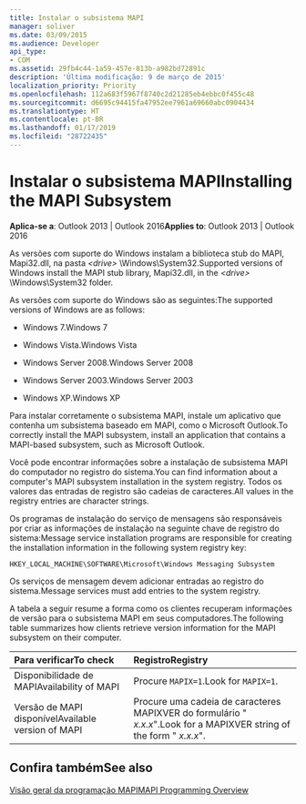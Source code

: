 ```yaml
---
title: Instalar o subsistema MAPI
manager: soliver
ms.date: 03/09/2015
ms.audience: Developer
api_type:
- COM
ms.assetid: 29fb4c44-1a59-457e-813b-a982bd72891c
description: 'Última modificação: 9 de março de 2015'
localization_priority: Priority
ms.openlocfilehash: 112a683f5967f8740c2d21285eb4ebbc0f455c48
ms.sourcegitcommit: d6695c94415fa47952ee7961a69660abc0904434
ms.translationtype: HT
ms.contentlocale: pt-BR
ms.lasthandoff: 01/17/2019
ms.locfileid: "28722435"
---
```

# <a name="installing-the-mapi-subsystem"></a><span data-ttu-id="df387-103">Instalar o subsistema MAPI</span><span class="sxs-lookup"><span data-stu-id="df387-103">Installing the MAPI Subsystem</span></span>

  
  
<span data-ttu-id="df387-104">**Aplica-se a**: Outlook 2013 | Outlook 2016</span><span class="sxs-lookup"><span data-stu-id="df387-104">**Applies to**: Outlook 2013 | Outlook 2016</span></span> 
  
<span data-ttu-id="df387-105">As versões com suporte do Windows instalam a biblioteca stub do MAPI, Mapi32.dll, na pasta  _\<drive\>_ \Windows\System32.</span><span class="sxs-lookup"><span data-stu-id="df387-105">Supported versions of Windows install the MAPI stub library, Mapi32.dll, in the  _\<drive\>_ \Windows\System32 folder.</span></span> 
  
<span data-ttu-id="df387-106">As versões com suporte do Windows são as seguintes:</span><span class="sxs-lookup"><span data-stu-id="df387-106">The supported versions of Windows are as follows:</span></span>
  
- <span data-ttu-id="df387-107">Windows 7.</span><span class="sxs-lookup"><span data-stu-id="df387-107">Windows 7</span></span>
    
- <span data-ttu-id="df387-108">Windows Vista.</span><span class="sxs-lookup"><span data-stu-id="df387-108">Windows Vista</span></span>
    
- <span data-ttu-id="df387-109">Windows Server 2008.</span><span class="sxs-lookup"><span data-stu-id="df387-109">Windows Server 2008</span></span>
    
- <span data-ttu-id="df387-110">Windows Server 2003.</span><span class="sxs-lookup"><span data-stu-id="df387-110">Windows Server 2003</span></span>
    
- <span data-ttu-id="df387-111">Windows XP.</span><span class="sxs-lookup"><span data-stu-id="df387-111">Windows XP</span></span>
    
<span data-ttu-id="df387-112">Para instalar corretamente o subsistema MAPI, instale um aplicativo que contenha um subsistema baseado em MAPI, como o Microsoft Outlook.</span><span class="sxs-lookup"><span data-stu-id="df387-112">To correctly install the MAPI subsystem, install an application that contains a MAPI-based subsystem, such as Microsoft Outlook.</span></span>
  
<span data-ttu-id="df387-113">Você pode encontrar informações sobre a instalação de subsistema MAPI do computador no registro do sistema.</span><span class="sxs-lookup"><span data-stu-id="df387-113">You can find information about a computer's MAPI subsystem installation in the system registry.</span></span> <span data-ttu-id="df387-114">Todos os valores das entradas de registro são cadeias de caracteres.</span><span class="sxs-lookup"><span data-stu-id="df387-114">All values in the registry entries are character strings.</span></span> 
  
<span data-ttu-id="df387-115">Os programas de instalação do serviço de mensagens são responsáveis por criar as informações de instalação na seguinte chave de registro do sistema:</span><span class="sxs-lookup"><span data-stu-id="df387-115">Message service installation programs are responsible for creating the installation information in the following system registry key:</span></span> 
  
 `HKEY_LOCAL_MACHINE\SOFTWARE\Microsoft\Windows Messaging Subsystem`
  
<span data-ttu-id="df387-116">Os serviços de mensagem devem adicionar entradas ao registro do sistema.</span><span class="sxs-lookup"><span data-stu-id="df387-116">Message services must add entries to the system registry.</span></span> 
  
<span data-ttu-id="df387-117">A tabela a seguir resume a forma como os clientes recuperam informações de versão para o subsistema MAPI em seus computadores.</span><span class="sxs-lookup"><span data-stu-id="df387-117">The following table summarizes how clients retrieve version information for the MAPI subsystem on their computer.</span></span>
  
|<span data-ttu-id="df387-118">**Para verificar**</span><span class="sxs-lookup"><span data-stu-id="df387-118">**To check**</span></span>|<span data-ttu-id="df387-119">**Registro**</span><span class="sxs-lookup"><span data-stu-id="df387-119">**Registry**</span></span>|
|:-----|:-----|
|<span data-ttu-id="df387-120">Disponibilidade de MAPI</span><span class="sxs-lookup"><span data-stu-id="df387-120">Availability of MAPI</span></span>  <br/> |<span data-ttu-id="df387-121">Procure  `MAPIX=1`.</span><span class="sxs-lookup"><span data-stu-id="df387-121">Look for  `MAPIX=1`.</span></span>  <br/> |
|<span data-ttu-id="df387-122">Versão de MAPI disponível</span><span class="sxs-lookup"><span data-stu-id="df387-122">Available version of MAPI</span></span>  <br/> |<span data-ttu-id="df387-123">Procure uma cadeia de caracteres MAPIXVER do formulário " _x.x.x_".</span><span class="sxs-lookup"><span data-stu-id="df387-123">Look for a MAPIXVER string of the form " _x.x.x_".</span></span>  <br/> |
   
## <a name="see-also"></a><span data-ttu-id="df387-124">Confira também</span><span class="sxs-lookup"><span data-stu-id="df387-124">See also</span></span>



[<span data-ttu-id="df387-125">Visão geral da programação MAPI</span><span class="sxs-lookup"><span data-stu-id="df387-125">MAPI Programming Overview</span></span>](mapi-programming-overview.md)

